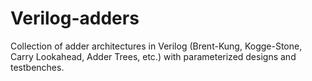 # Verilog-adders
Collection of adder architectures in Verilog (Brent-Kung, Kogge-Stone, Carry Lookahead, Adder Trees, etc.) with parameterized designs and testbenches.
